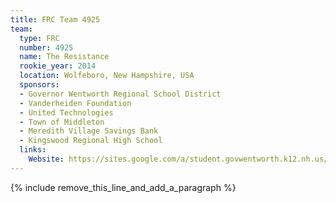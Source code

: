 ```yaml
---
title: FRC Team 4925
team:
  type: FRC
  number: 4925
  name: The Resistance
  rookie_year: 2014
  location: Wolfeboro, New Hampshire, USA
  sponsors:
  - Governor Wentworth Regional School District
  - Vanderheiden Foundation
  - United Technologies
  - Town of Middleton
  - Meredith Village Savings Bank
  - Kingswood Regional High School
  links:
    Website: https://sites.google.com/a/student.govwentworth.k12.nh.us/the-resistance-4925/
---
```


{% include remove_this_line_and_add_a_paragraph %}